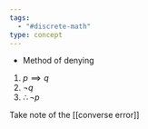```yaml
---
tags:
  - "#discrete-math"
type: concept
---
```

- Method of denying
1. $p \implies q$
2. $\neg q$
3. $\therefore \neg p$

Take note of the [[converse error]]